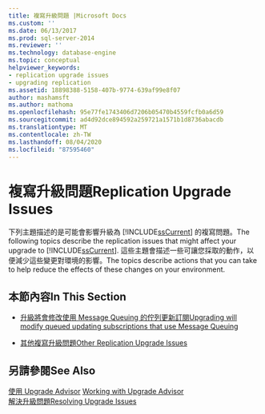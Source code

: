 ```yaml
---
title: 複寫升級問題 |Microsoft Docs
ms.custom: ''
ms.date: 06/13/2017
ms.prod: sql-server-2014
ms.reviewer: ''
ms.technology: database-engine
ms.topic: conceptual
helpviewer_keywords:
- replication upgrade issues
- upgrading replication
ms.assetid: 18898388-5158-407b-9774-639af99e8f07
author: mashamsft
ms.author: mathoma
ms.openlocfilehash: 95e77fe1743406d7206b05470b4559fcfb0a6d59
ms.sourcegitcommit: ad4d92dce894592a259721a1571b1d8736abacdb
ms.translationtype: MT
ms.contentlocale: zh-TW
ms.lasthandoff: 08/04/2020
ms.locfileid: "87595460"
---
```

# <a name="replication-upgrade-issues"></a><span data-ttu-id="74263-102">複寫升級問題</span><span class="sxs-lookup"><span data-stu-id="74263-102">Replication Upgrade Issues</span></span>
  <span data-ttu-id="74263-103">下列主題描述的是可能會影響升級為 [!INCLUDE[ssCurrent](../../includes/sscurrent-md.md)] 的複寫問題。</span><span class="sxs-lookup"><span data-stu-id="74263-103">The following topics describe the replication issues that might affect your upgrade to [!INCLUDE[ssCurrent](../../includes/sscurrent-md.md)].</span></span> <span data-ttu-id="74263-104">這些主題會描述一些可讓您採取的動作，以便減少這些變更對環境的影響。</span><span class="sxs-lookup"><span data-stu-id="74263-104">The topics describe actions that you can take to help reduce the effects of these changes on your environment.</span></span>  
  
## <a name="in-this-section"></a><span data-ttu-id="74263-105">本節內容</span><span class="sxs-lookup"><span data-stu-id="74263-105">In This Section</span></span>  
  
-   [<span data-ttu-id="74263-106">升級將會修改使用 Message Queuing 的佇列更新訂閱</span><span class="sxs-lookup"><span data-stu-id="74263-106">Upgrading will modify queued updating subscriptions that use Message Queuing</span></span>](../../../2014/sql-server/install/upgrading-will-modify-queued-updating-subscriptions-that-use-message-queuing.md)  
  
-   [<span data-ttu-id="74263-107">其他複寫升級問題</span><span class="sxs-lookup"><span data-stu-id="74263-107">Other Replication Upgrade Issues</span></span>](../../../2014/sql-server/install/other-replication-upgrade-issues.md)  
  
## <a name="see-also"></a><span data-ttu-id="74263-108">另請參閱</span><span class="sxs-lookup"><span data-stu-id="74263-108">See Also</span></span>  
 <span data-ttu-id="74263-109">[使用 Upgrade Advisor](../../../2014/sql-server/install/working-with-upgrade-advisor.md) </span><span class="sxs-lookup"><span data-stu-id="74263-109">[Working with Upgrade Advisor](../../../2014/sql-server/install/working-with-upgrade-advisor.md) </span></span>  
 [<span data-ttu-id="74263-110">解決升級問題</span><span class="sxs-lookup"><span data-stu-id="74263-110">Resolving Upgrade Issues</span></span>](../../../2014/sql-server/install/resolving-upgrade-issues.md)  
  
  
